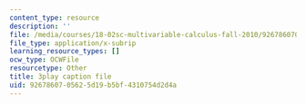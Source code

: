 ```yaml
---
content_type: resource
description: ''
file: /media/courses/18-02sc-multivariable-calculus-fall-2010/9267860705625d19b5bf4310754d2d4a_idNIKTaBEaI.vtt
file_type: application/x-subrip
learning_resource_types: []
ocw_type: OCWFile
resourcetype: Other
title: 3play caption file
uid: 92678607-0562-5d19-b5bf-4310754d2d4a
---
```

